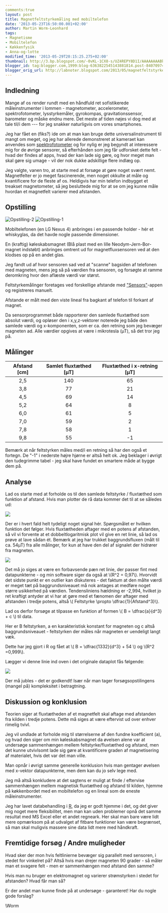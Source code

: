 ```yaml
---
comments:true
layout: post
title: Magnetfeltstyrkemåling med mobiltelefon
date: '2013-05-23T16:50:00.001+02:00'
author: Martin Worm-Leonhard
tags:
- Magnetisme
- Mobiltelefon
- Køkkenfysik
- Anna-og-lotte
modified_time: '2013-05-29T20:15:25.275+02:00'
thumbnail: http://3.bp.blogspot.com/-0vKL-1CX8-s/UZ4REPY8D1I/AAAAAAAABkU/3ywKasCYB1Y/s72-c/magnetopstilling2.JPG
blogger_id: tag:blogger.com,1999:blog-6363822545143881814.post-840709741508133863
blogger_orig_url: http://labnoter.blogspot.com/2013/05/magnetfeltstyrkemaling-med-mobiltelefon.html
---
```


Indledning
----------

Mange af os render rundt med en håndfuld ret sofistikerede
måleinstrumenter i lommen - magnetometer, accelerometer,
spektrofotometer, lysstyrkemåler, gyrokompas, gravitationssensor,
barometer og måske endnu mere. Det meste af tiden nøjes vi dog med at
tale til/i dem --- for jeg snakker naturligvis om vores smartphones. 

Jeg har fået en (fiks?) ide om at man kan bruge dette universalinstrument til
mangt om meget, og jeg har allerede demonstreret at kameraet kan
anvendes som [spektrofotometer](http://www.lmfk.dk/artikler/data/artikler/1302/1302_53.pdf) og
for nylig er jeg begyndt at interessere mig for de øvrige sensorer, så
efterhånden som jeg får udforsket dette felt - hvad der findes af apps,
hvad der kan lade sig gøre, og hvor meget man skal gøre sig umage - vil
der nok dukke adskillige flere indlæg op.

Jeg valgte, vanen tro, at starte med at forsøge at gøre noget svært
nemt. Magnetfelter er jo meget fascinerende, men noget okkulte at måle
og kvantificere for de fleste af os. Heldigvis har min telefon indbygget
et treakset magnetometer, så jeg besluttede mig for at se om jeg kunne
måle hvordan et magnetfelt varierer med afstanden.

Opstilling
----------

![Opstilling-2]({{site.url}}/images/magnetopstilling2.jpg) ![Opstilling-1]({{site.url}}/images/magnetopstilling1.jpg)

Mobiltelefonen (en LG Nexus 4) anbringes i en passende holder - hér et
whiskyglas, da det havde nogle passende dimensioner. 

En (kraftig) køleskabsmagnet (Blå plast med en lille
Neodym-Jern-Bor-magnet indstøbt) anbringes omtrent ud for
magnetfluxsensoren ved at den klodses op på en andet glas. 

Jeg fandt ud af hvor sensoren sad ved at "scanne" bagsiden af telefonen
med magneten, mens jeg så på værdien fra sensoren, og forsøgte at ramme
deromkring hvor den aflæste værdi var størst.

Feltstyrkemålinger foretages ved forskellige afstande med
["Sensors"](https://play.google.com/store/apps/details?id=aizen.sensors)-appen
og registreres manuelt. 

Afstande er målt med den viste lineal fra bagkant af telefon til forkant
af magnet.

Da sensorprogrammet både rapporterer den samlede fluxtæthed som absolut
værdi, og opløser den i x,y,z-vektorer noterede jeg både den samlede
værdi og x-komponenten, som er ca. den retning som jeg bevæger magneten
ad. Alle værdier opgives at være i mikrotesla (µT), så det tror jeg på.

Målinger
--------

 | Afstand \[cm\] |  Samlet fluxtæthed \[µT\] |  Fluxtæthed i x-retning \[µT\]| 
 |:--------------:|:------------------------:|:------------------------------:|
 | 2,5            |  140                      |  65                           |
 | 3,8            |  77                       |  21                           |
 | 4,5            |  69                       |  14                           |
 | 5,2            |  64                       |  8                            |
 | 6,0            |  61                       |  5                            |
 | 7,0            |  59                       |  2                            |
 | 7,8            |  58                       |  1                            |
 | 9,8            |  55                       |  -1                           |


Bemærk at når feltstyrken måles med/i en retning så har den også et
fortegn. De "-1" i nederste højre hjørne er altså helt ok.
Jeg beklager i øvrigt den tudegrimme tabel - jeg skal have fundet en
smartere måde at bygge dem på.

Analyse
-------

Lad os starte med at forholde os til den samlede feltstyrke / fluxtæthed
som funktion af afstand. Hvis man plotter de rå data kommer det til at
se således ud:

![]({{site.url}}/images/magnetrådata.png)

Der er i hvert fald helt tydeligt noget signal hér. Spørgsmålet er
hvilken funktion det følger. Hvis fluxtætheden aftager med en potens af
afstanden, så vil vi forvente at et dobbeltlogaritmisk plot vil give en
ret linie, så lad os prøve at lave sådan ét. Bemærk at jeg har trukket
baggrundsfluxen (målt til ca. 54µT) fra alle målinger, for kun at have
den del af signalet der hidrører fra magneten.

![]({{site.url}}/images/magnetloglog.png)

Det må jo siges at være en forbavsende pæn ret linie, der passer fint
med datapunkterne - og min software siger da også at \\(R^2 = 0,97\\).
Hvorvidt det sidste punkt er en outlier kan diskuteres - det faktum at
den målte værdi er meget tæt på baggrundsniveauet må nok antages at
medføre noget større usikkerhed på værdien.
Tendensliniens hældning er -2,994, hvilket jo ret kraftigt antyder at vi
har at gøre med et fænomen der aftager med afstanden i tredje potens,
altså \\( Feltstyrke \propto \dfrac{1}{Afstand^3}\\).

Lad os derfor forsøge at tilpasse en funktion af formen \\( B =
\dfrac{a}{d^3} + c \\) til data.

Her er B feltstyrken, a en karakteristisk konstant for magneten og c
altså baggrundsniveauet - feltstyrken der måles når magneten er
uendeligt langt væk.

Dette har jeg gjort i R og fået at \\( B = \dfrac{1332}{d^3} + 54 \\)
og \\(R^2 =0,999\\).

Lægger vi denne linie ind oven i det originale dataplot fås følgende:

![]({{site.url}}/images/magnetslutfit.png)

Der må jubles - det er godkendt! Især når man tager forsøgsopstilingens
(mangel på) kompleksitet i betragtning.

Diskussion og konklusion
------------------------

Teorien siger at fluxtætheden af et magnetfelt skal aftage med afstanden
fra kilden i tredje potens. Dette må siges at være eftervist ud over
enhver rimelig tvivl.

Jeg vil undlade at forholde mig til størrelserne af den fundne
koefficient (a), og hvad den siger om min køleskabsmagnet da øvelsen
alene var at undersøge sammenhængen mellem feltstyrke/fluxtæthed og
afstand, men det kunne utvivlsomt lade sig gøre at kvantificere graden
af magnetisering af materialet, hvis det var det man ville.

Man opnår i øvrigt samme generelle konklusion hvis man gentager øvelsen
med x-vektor datapunkterne, men dem kan du jo selv lege med.

Jeg må altså konkludere at det sagtens er muligt at finde / eftervise
sammenhængen mellem magnetisk fluxtæthed og afstand til kilden, hjemme
på køkkenbordet med en mobiltelefon og en lineal som de eneste
måleinstrumenter.

Jeg har lavet databehandling i [R](http://www.r-project.org/), da jeg er
godt hjemme i det, og det giver mig noget mere fleksibilitet, men man
kan uden problemer opnå det samme resultat med MS Excel eller et andet
regneark. Her skal man bare være lidt mere opmærksom på at udvalget af
fitbare funktioner kan være begrænset, så man skal muligvis massere sine
data lidt mere med håndkraft.

Fremtidige forsøg / Andre muligheder
------------------------------------

Hvad sker der mon hvis feltlinierne bevæger sig parallelt med sensoren,
i stedet for vinkelret på? Altså hvis man drejer magneten 90 grader - så
måler man et svagere felt - men er sammenhængen med afstand den samme?

Hvis man nu bruger en elektromagnet og varierer strømstyrken i stedet
for afstanden? Hvad får man så?

Er der andet man kunne finde på at undersøge - garanteret! Har du nogle
gode forslag?

\\Worm
